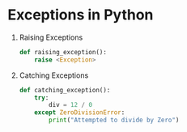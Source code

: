 # Exceptions in Python

1. Raising Exceptions
    ``` python
    def raising_exception():
        raise <Exception>
    ```

2. Catching Exceptions
    ``` python
    def catching_exception():
        try:
            div = 12 / 0
        except ZeroDivisionError:
            print("Attempted to divide by Zero")

    ```
